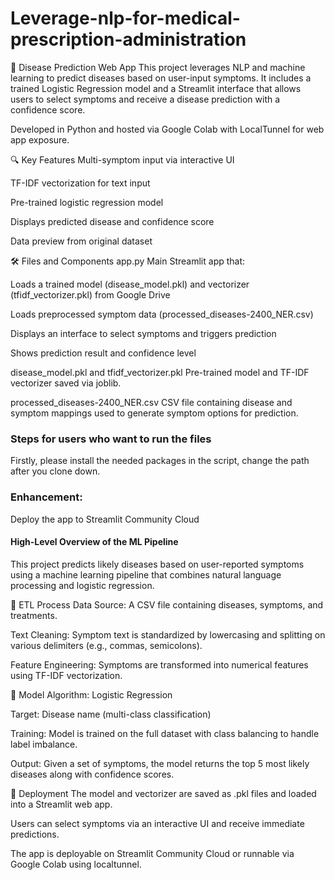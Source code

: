 # Leverage-nlp-for-medical-prescription-administration

🧠 Disease Prediction Web App
This project leverages NLP and machine learning to predict diseases based on user-input symptoms. It includes a trained Logistic Regression model and a Streamlit interface that allows users to select symptoms and receive a disease prediction with a confidence score.

Developed in Python and hosted via Google Colab with LocalTunnel for web app exposure.

🔍 Key Features
Multi-symptom input via interactive UI

TF-IDF vectorization for text input

Pre-trained logistic regression model

Displays predicted disease and confidence score

Data preview from original dataset

🛠️ Files and Components
app.py
Main Streamlit app that:

Loads a trained model (disease_model.pkl) and vectorizer (tfidf_vectorizer.pkl) from Google Drive

Loads preprocessed symptom data (processed_diseases-2400_NER.csv)

Displays an interface to select symptoms and triggers prediction

Shows prediction result and confidence level

disease_model.pkl and tfidf_vectorizer.pkl
Pre-trained model and TF-IDF vectorizer saved via joblib.

processed_diseases-2400_NER.csv
CSV file containing disease and symptom mappings used to generate symptom options for prediction.

### Steps for users who want to run the files

 Firstly, please install the needed packages in the script, change the path after you clone down.  
 
 ### Enhancement:
 Deploy the app to Streamlit Community Cloud


####  High-Level Overview of the ML Pipeline
This project predicts likely diseases based on user-reported symptoms using a machine learning pipeline that combines natural language processing and logistic regression.

🔄 ETL Process
Data Source: A CSV file containing diseases, symptoms, and treatments.

Text Cleaning: Symptom text is standardized by lowercasing and splitting on various delimiters (e.g., commas, semicolons).

Feature Engineering: Symptoms are transformed into numerical features using TF-IDF vectorization.

🤖 Model
Algorithm: Logistic Regression

Target: Disease name (multi-class classification)

Training: Model is trained on the full dataset with class balancing to handle label imbalance.

Output: Given a set of symptoms, the model returns the top 5 most likely diseases along with confidence scores.

🚀 Deployment
The model and vectorizer are saved as .pkl files and loaded into a Streamlit web app.

Users can select symptoms via an interactive UI and receive immediate predictions.

The app is deployable on Streamlit Community Cloud or runnable via Google Colab using localtunnel.

